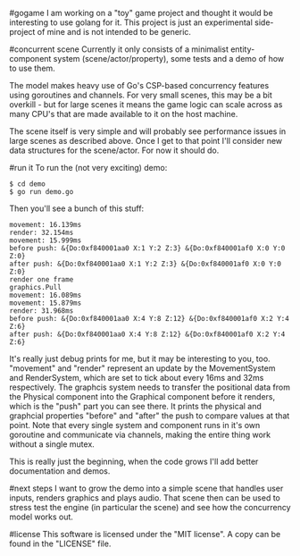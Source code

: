 #gogame
I am working on a "toy" game project and thought it would be interesting to use golang for it.
This project is just an experimental side-project of mine and is not intended to be generic.

#concurrent scene
Currently it only consists of a minimalist entity-component system (scene/actor/property), some tests and a demo of how to use them.

The model makes heavy use of Go's CSP-based concurrency features using goroutines and channels. For very small scenes, this may be a bit overkill - but for large scenes it means the game logic can scale across as many CPU's that are made available to it on the host machine.

The scene itself is very simple and will probably see performance issues in large scenes as described above. Once I get to that point I'll consider new data structures for the scene/actor. For now it should do.

#run it
To run the (not very exciting) demo:

```
$ cd demo
$ go run demo.go
```

Then you'll see a bunch of this stuff:

```
movement: 16.139ms
render: 32.154ms
movement: 15.999ms
before push: &{Do:0xf840001aa0 X:1 Y:2 Z:3} &{Do:0xf840001af0 X:0 Y:0 Z:0}
after push: &{Do:0xf840001aa0 X:1 Y:2 Z:3} &{Do:0xf840001af0 X:0 Y:0 Z:0}
render one frame
graphics.Pull
movement: 16.089ms
movement: 15.879ms
render: 31.968ms
before push: &{Do:0xf840001aa0 X:4 Y:8 Z:12} &{Do:0xf840001af0 X:2 Y:4 Z:6}
after push: &{Do:0xf840001aa0 X:4 Y:8 Z:12} &{Do:0xf840001af0 X:2 Y:4 Z:6}
```

It's really just debug prints for me, but it may be interesting to you, too.
"movement" and "render" represent an update by the MovementSystem and RenderSystem, which are set to tick about every 16ms and 32ms respectively. The graphcis system needs to transfer the positional data from the Physical component into the Graphical component before it renders, which is the "push" part you can see there. It prints the physical and graphcial properties "before" and "after" the push to compare values at that point. Note that every single system and component runs in it's own goroutine and communicate via channels, making the entire thing work without a single mutex.

This is really just the beginning, when the code grows I'll add better documentation and demos.

#next steps
I want to grow the demo into a simple scene that handles user inputs, renders graphics and plays audio. That scene then can be used to stress test the engine (in particular the scene) and see how the concurrency model works out.

#license
This software is licensed under the "MIT license". A copy can be found in the "LICENSE" file.
